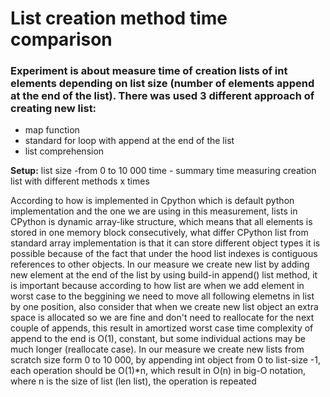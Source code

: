 # List creation method time comparison

### Experiment is about measure time of creation lists of int elements depending on list size (number of elements append at the end of the list). There was used 3 different approach of creating new list:

- map function
- standard for loop with append at the end of the list
- list comprehension

**Setup:**
list size -from 0 to 10 000
time - summary time measuring creation list with different methods x times

According to how is implemented in Cpython which is default python implementation and the one we are using in this measurement, lists in CPython is dynamic array-like structure, which means that all elements is stored in one memory block consecutively, what differ CPython list from standard array implementation is that it can store different object types it is possible because of the fact that under the hood list indexes is contiguous references to other objects. In our measure we create new list by adding new element at the end of the list by using build-in append() list method, it is important because according to how list are when we add element in worst case  to the beggining we need to move all following elemetns in list by one position, also consider that when we create new list object an extra space is allocated so we are fine and don't need to reallocate for the next couple of appends, this result in amortized worst case time complexity of append to the end is O(1), constant, but some individual actions may be much longer (reallocate case). In our measure we create new lists from scratch size form 0 to 10 000, by appending int object from 0 to list-size -1, each operation should be O(1)*n, which result in O(n) in big-O notation, where n is the size of list (len list), the operation is repeated 
